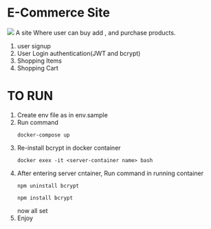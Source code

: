 # E-Commerce Site
<img src="screenshots/1.jpg">
A site Where user can buy add , and purchase products.

1. user signup
2. User Login authentication(JWT and bcrypt)
3. Shopping Items
4. Shopping Cart

# TO RUN

1. Create env file as in env.sample
2. Run command
   ```
   docker-compose up
   ```
3. Re-install bcrypt in docker container 
   ``` 
   docker exex -it <server-container name> bash
   ```
4. After entering server cntainer, Run command in running container
   ```
   npm uninstall bcrypt
   ```
   ```
   npm install bcrypt
   ```
   now all set
5. Enjoy
